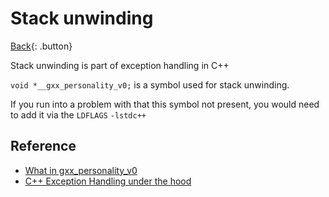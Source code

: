 # Stack unwinding

[Back](../../index.md#c-cpp-compiler){: .button}

Stack unwinding is part of exception handling in C++

`void *__gxx_personality_v0;` is a symbol used for stack unwinding.

If you run into a problem with that this symbol not present, you would need to add it via the `LDFLAGS` `-lstdc++`

## Reference

- [What in gxx\_personality\_v0](https://stackoverflow.com/questions/329059/what-is-gxx-personality-v0-for)
- [C++ Exception Handling under the hood](https://stackoverflow.com/questions/307610/how-do-exceptions-work-behind-the-scenes-in-c#307716)
